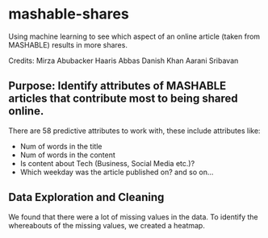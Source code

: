 # mashable-shares
Using machine learning to see which aspect of an online article (taken from MASHABLE) results in more shares. 

Credits: 
Mirza Abubacker
Haaris Abbas
Danish Khan
Aarani Sribavan

## Purpose: Identify attributes of MASHABLE articles that contribute most to being shared online. 

There are 58 predictive attributes to work with, these include attributes like: 
- Num of words in the title
- Num of words in the content
- Is content about Tech (Business, Social Media etc.)?
- Which weekday was the article published on?
and so on...

## Data Exploration and Cleaning
We found that there were a lot of missing values in the data. To identify the whereabouts of the missing values, we created a heatmap. 


